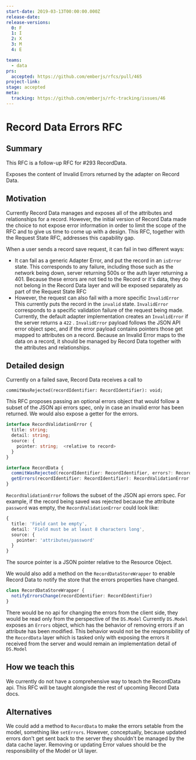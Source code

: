 ```yaml
---
start-date: 2019-03-13T00:00:00.000Z
release-date:
release-versions: 
  0: F
  1: I
  2: X
  3: M
  4: E

teams: 
  - data
prs:
  accepted: https://github.com/emberjs/rfcs/pull/465
project-link: 
stage: accepted
meta:
  tracking: https://github.com/emberjs/rfc-tracking/issues/46
---
```


# Record Data Errors RFC

## Summary

This RFC is a follow-up RFC for #293 RecordData.

Exposes the content of Invalid Errors returned by the adapter on Record Data.

## Motivation

Currently Record Data manages and exposes all of the attributes and relationships for a record. However, the initial version of Record Data made the choice to not expose error information in order to limit the scope of the RFC and to give us time to come up with a design. This RFC, together with the Request State RFC, addresses this capability gap.

When a user sends a record save request, it can fail in two different ways:

- It can fail as a generic Adapter Error, and put the record in an `isError` state. This corresponds to any failure, including those such as the network being down, server returning 500s or the auth layer returning a 401. Because these errors are not tied to the Record or it's data, they do not belong in the Record Data layer and will be exposed separately as part of the Request State RFC
- However, the request can also fail with a more specific `InvalidError` This currently puts the record in the `invalid` state. `InvalidError` corresponds to a specific validation failure of the request being made. Currently, the default adapter implementation creates an `InvalidError` if the server returns a `422` . `InvalidError` payload follows the JSON API error object spec, and if the error payload contains pointers those get mapped to attributes on a record. Because an Invalid Error maps to the data on a record, it should be managed by Record Data together with the attributes and relationships.

## Detailed design

Currently on a failed save, Record Data receives a call to

`commitWasRejected(recordIdentifier: RecordIdentifier): void;`

This RFC proposes passing an optional errors object that would follow a subset of the JSON api errors spec, only in case an invalid error has been returned. We would also expose a getter for the errors.

```ts
interface RecordValidationError {
  title: string;
  detail: string;
  source: {
    pointer: string;  <relative to record>
  }
}

interface RecordData {
  commitWasRejected(recordIdentifier: RecordIdentifier, errors?: RecordValidationError[]): void;
  getErrors(recordIdentifier: RecordIdentifier): RecordValidationError[]
}
```

`RecordValidationError` follows the subset of the JSON api errors spec. For example, if the record being saved was rejected because the attribute `password` was empty, the `RecordValidationError` could look like:

```ts
{
  title: 'Field cant be empty',
  detail: 'Field must be at least 8 characters long',
  source: {
    pointer: 'attributes/password'
  }
}
```

The source pointer is a JSON pointer relative to the Resource Object.

We would also add a method on the `RecordDataStoreWrapper` to enable Record Data to notify the store that the errors properties have changed.
```ts
class RecordDataStoreWrapper {
  notifyErrorsChange(recordIdentifier: RecordIdentifier)
}
```

There would be no api for changing the errors from the client side, they would be read only from the perspective of the `DS.Model`  Currently `DS.Model`  exposes an `Errors` object, which has the behavior of removing errors if an attribute has been modified. This behavior would not be the responsibility of the `RecordData` layer which is tasked only with exposing the errors it received from the server and would remain an implementation detail of `DS.Model`

## How we teach this

We currently do not have a comprehensive way to teach the RecordData api. This RFC will be taught alongisde the rest of upcoming Record Data docs.

## Alternatives

We could add a method to `RecordData` to make the errors setable from the model, something like `setErrors`. However, conceptually, because updated errors don't get sent back to the server they shouldn't be managed by the data cache layer. Removing or updating Error values should be the responsibility of the Model or UI layer.


